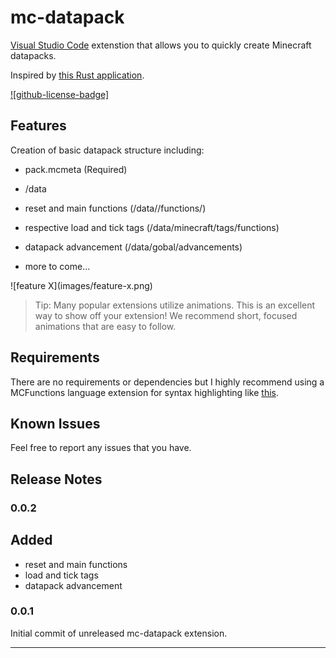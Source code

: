 # mc-datapack
[Visual Studio Code](https://code.visualstudio.com) extenstion that allows you to quickly create Minecraft datapacks. 

Inspired by [this Rust application](https://github.com/oOBoomberOo/Nucleus).

[![github-license-badge]](https://github.com/HuJohner/vscode-mc-datapacks-ext)

## Features

Creation of basic datapack structure including:

* pack.mcmeta (Required)

* /data

* reset and main functions (/data/<author>/functions/<namespace>)

* respective load and tick tags (/data/minecraft/tags/functions)

* datapack advancement (/data/gobal/advancements)

* more to come...

\!\[feature X\]\(images/feature-x.png\)

> Tip: Many popular extensions utilize animations. This is an excellent way to show off your extension! We recommend short, focused animations that are easy to follow.

## Requirements

There are no requirements or dependencies but I highly recommend using a MCFunctions language extension for syntax highlighting like [this](https://marketplace.visualstudio.com/items?itemName=arcensoth.language-mcfunction).

## Known Issues

Feel free to report any issues that you have.

## Release Notes

### 0.0.2

## Added

- reset and main functions
- load and tick tags
- datapack advancement

### 0.0.1

Initial commit of unreleased mc-datapack extension. 

-----------------------------------------------------------------------------------------------------------
